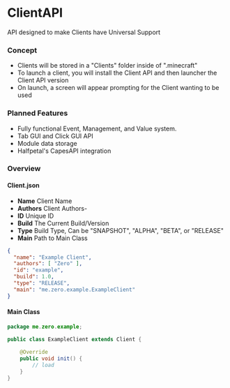 # ClientAPI
API designed to make Clients have Universal Support

### Concept
* Clients will be stored in a "Clients" folder inside of ".minecraft"
* To launch a client, you will install the Client API and then launcher the Client API version
* On launch, a screen will appear prompting for the Client wanting to be used

### Planned Features
* Fully functional Event, Management, and Value system.
* Tab GUI and Click GUI API
* Module data storage
* Halfpetal's CapesAPI integration

### Overview

#### Client.json
* **Name** Client Name
* **Authors** Client Authors-
* **ID** Unique ID
* **Build** The Current Build/Version
* **Type** Build Type, Can be "SNAPSHOT", "ALPHA", "BETA", or "RELEASE"
* **Main** Path to Main Class
```json
{
  "name": "Example Client",
  "authors": [ "Zero" ],
  "id": "example",
  "build": 1.0,
  "type": "RELEASE",
  "main": "me.zero.example.ExampleClient"
}
```
#### Main Class
```java
package me.zero.example;

public class ExampleClient extends Client {
    
    @Override
    public void init() {
        // load
    }
}
```